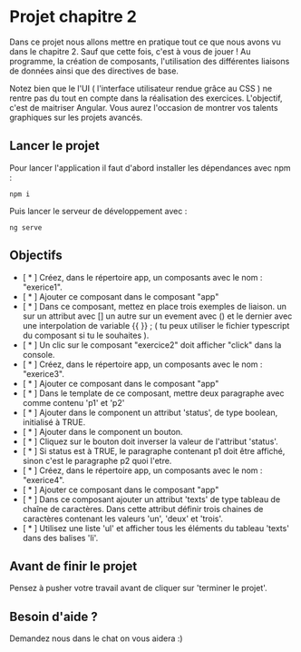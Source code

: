 # Projet chapitre 2

Dans ce projet nous allons mettre en pratique tout ce que nous avons vu dans le chapitre 2. Sauf que cette fois, c'est à vous de jouer ! Au programme, la création de composants, l'utilisation des différentes liaisons de données ainsi que des directives de base.

Notez bien que le l'UI ( l'interface utilisateur rendue grâce au CSS ) ne rentre pas du tout en compte dans la réalisation des exercices. L'objectif, c'est de maitriser Angular. Vous aurez l'occasion de montrer vos talents graphiques sur les projets avancés.

## Lancer le projet

Pour lancer l'application il faut d'abord installer les dépendances avec npm : 

`npm i`

Puis lancer le serveur de développement avec : 

`ng serve`

## Objectifs

* [ * ] Créez, dans le répertoire app, un composants avec le nom : "exerice1".
* [ * ] Ajouter ce composant dans le composant "app"
* [ * ] Dans ce composant, mettez en place trois exemples de liaison. un sur un attribut avec [] un autre sur un evement avec () et le dernier avec une interpolation de variable {{ }} ; ( tu peux utiliser le fichier typescript du composant si tu le souhaites ).
* [ * ] Un clic sur le composant "exercice2" doit afficher "click" dans la console.
* [ * ] Créez, dans le répertoire app, un composants avec le nom : "exerice3".
* [ * ] Ajouter ce composant dans le composant "app"
* [ * ] Dans le template de ce composant, mettre deux paragraphe avec comme contenu 'p1' et 'p2'      
* [ * ] Ajouter dans le component un attribut 'status', de type boolean, initialisé à TRUE.
* [ * ] Ajouter dans le component un bouton.
* [ * ] Cliquez sur le bouton doit inverser la valeur de l'attribut 'status'.
* [ * ] Si status est à TRUE, le paragraphe contenant p1 doit être affiché, sinon c'est le paragraphe p2 quoi l'etre.
* [ * ] Créez, dans le répertoire app, un composants avec le nom : "exerice4".
* [ * ] Ajouter ce composant dans le composant "app"
* [ * ] Dans ce composant ajouter un attribut 'texts' de type tableau de chaîne de caractères. Dans cette attribut définir trois chaines de caractères contenant les valeurs 'un', 'deux' et 'trois'.
* [ * ] Utilisez une liste 'ul' et afficher tous les éléments du tableau 'texts' dans des balises 'li'.
      
## Avant de finir le projet

Pensez à pusher votre travail avant de cliquer sur 'terminer le projet'.

## Besoin d'aide ?

Demandez nous dans le chat on vous aidera :)
